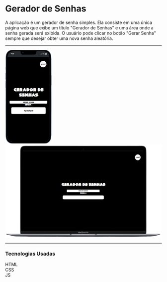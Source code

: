 # Gerador de Senhas

<div>
    A aplicação é um gerador de senha simples. Ela consiste em uma única página web que exibe um título "Gerador de Senhas" e uma área onde a senha gerada será exibida.
    O usuário pode clicar no botão "Gerar Senha" sempre que desejar obter uma nova senha aleatória.
    <hr/>
</div>



<div>
  <img height="300" src="assets/imagens/Captura_de_tela_2023-12-25_144227.png"/>
  <img height="300" src="assets/imagens/Captura_de_tela_2023-12-25_145308.png"/>
    <hr/>
</div>

### Tecnologias Usadas

<div>
    HTML
    <br/>
    CSS
    <br/>
    JS
</div>



